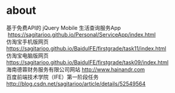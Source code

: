 #  about
基于免费API的 jQuery Mobile 生活查询服务App  https://sagitarioo.github.io/Personal/ServiceApp/index.html <br>
仿淘宝手机版网页 https://sagitarioo.github.io/BaiduIFE/firstgrade/task11/index.html <br>
仿淘宝电脑版网页 https://sagitarioo.github.io/BaiduIFE/firstgrade/task09/index.html <br>
海南德蓉财务服务有限公司网站 http://www.hainandr.com <br>
百度前端技术学院（IFE）第一阶段任务 http://blog.csdn.net/sagitarioo/article/details/52549564
